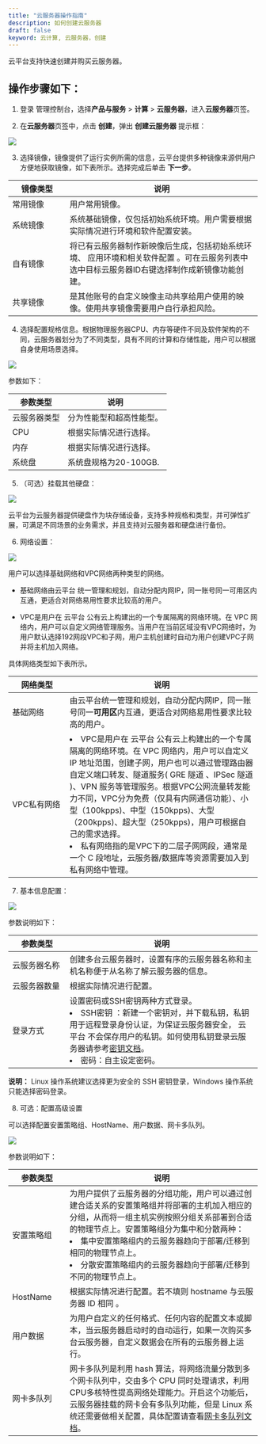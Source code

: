 ```yaml
---
title: "云服务器操作指南"
description: 如何创建云服务器
draft: false
keyword: 云计算, 云服务器，创建
---
```


云平台支持快速创建并购买云服务器。

## 操作步骤如下：

1. 登录 管理控制台，选择**产品与服务** > **计算** > **云服务器**，进入**云服务器**页签。

2. 在**云服务器**页签中，点击 **创建**，弹出 **创建云服务器** 提示框：
   
![](/compute/vm/manual/_images/vm_instance_1.png)

3. 选择镜像，镜像提供了运行实例所需的信息，云平台提供多种镜像来源供用户方便地获取镜像，如下表所示。选择完成后单击 **下一步**。

| <span style="display:inline-block;width:100px">镜像类型</span> | 说明  | 
|--------  | -------------------------|
| 常用镜像                       | 用户常用镜像。 |
| 系统镜像                        | 系统基础镜像，仅包括初始系统环境。用户需要根据实际情况进行环境和软件配置安装。 |
| 自有镜像                         | 将已有云服务器制作新映像后生成，包括初始系统环境、 应用环境和相关软件配置 。可在云服务列表中选中目标云服务器ID右键选择制作成新镜像功能创建。 |
| 共享镜像                        | 是其他账号的自定义映像主动共享给用户使用的映像。使用共享镜像需要用户自行承担风险。 |

4. 选择配置规格信息。根据物理服务器CPU、内存等硬件不同及软件架构的不同，云服务器划分为了不同类型，具有不同的计算和存储性能，用户可以根据自身使用场景选择。

![](/compute/vm/manual/_images/vm_instance_2.png)

参数如下：

| 参数类型   | 说明                                                         |
| ---------- | ------------------------------------------------------------ |
| 云服务器类型     | 分为性能型和超高性能型。               |
| CPU    | 根据实际情况进行选择。            |
| 内存     | 根据实际情况进行选择。     |
| 系统盘    |  系统盘规格为20-100GB. |

5. （可选）挂载其他硬盘：

![](/compute/vm/manual/_images/vm_instance_3.png)

云平台为云服务器提供硬盘作为块存储设备，支持多种规格和类型，并可弹性扩展，可满足不同场景的业务需求，并且支持对云服务器和硬盘进行备份。

6. 网络设置：

![](/compute/vm/manual/_images/vm_instance_4.png)

用户可以选择基础网络和VPC网络两种类型的网络。

- 基础网络由云平台 统一管理和规划，自动分配内网IP，同一账号同一可用区内互通，更适合对网络易用性要求比较高的用户。

- VPC是用户在 云平台 公有云上构建出的一个专属隔离的网络环境。在 VPC 网络内，用户可以自定义网络管理服务。当用户在当前区域没有VPC网络时，为用户默认选择192网段VPC和子网，用户主机创建时自动为用户创建VPC子网并将主机加入网络。

具体网络类型如下表所示。

| <span style="display:inline-block;width:100px">网络类型</span> | 说明                                                         |
| ------------------------------------------------------------ | ------------------------------------------------------------ |
| 基础网络                                                     | 由云平台统一管理和规划，自动分配内网IP，同一账号同一**可用区**内互通，更适合对网络易用性要求比较高的用户。 |
| VPC私有网络                                                  | <li >VPC是用户在 云平台 公有云上构建出的一个专属隔离的网络环境。在 VPC 网络内，用户可以自定义 IP 地址范围，创建子网，用户也可以通过管理路由器自定义端口转发、隧道服务( GRE 隧道 、IPSec 隧道 )、VPN 服务等管理服务。根据VPC公网流量转发能力不同，VPC分为免费（仅具有内网通信功能）、小型（100kpps)、中型（150kpps)、大型（200kpps)、超大型（250kpps)，用户可根据自己的需求选择。</li > <li >私有网络指的是VPC下的二层子网网段，通常是一个 C 段地址，云服务器/数据库等资源需要加入到私有网络中管理。</li > |

7. 基本信息配置：

![](/compute/vm/manual/_images/vm_instance_5.png)

参数说明如下：

| <span style="display:inline-block;width:100px">参数类型</span> | 说明                                    |
| -----------------------------------| ------------------------------------------------------------ |
| 云服务器名称                          | 创建多台云服务器时，设置有序的云服务器名称和主机名称便于从名称了解云服务器的信息。 |
| 云服务器数量                          | 根据实际情况进行配置。   |
| 登录方式                          | 设置密码或SSH密钥两种方式登录。 <br /> <li >SSH密钥 ：新建一个密钥对，并下载私钥，私钥用于远程登录身份认证，为保证云服务器安全， 云平台 不会保存用户的私钥。如何使用私钥登录云服务器请参考[密钥文档](/compute/ssh/manual/ssh/)。 </li >  <li >密码：自主设定密码。   </li >  |

**说明：**
Linux 操作系统建议选择更为安全的 SSH 密钥登录，Windows 操作系统只能选择密码登录。


8. 可选：配置高级设置

可以选择配置安置策略组、HostName、用户数据、网卡多队列。

![](/compute/vm/manual/_images/vm_instance_6.png)

参数说明如下：

| <span style="display:inline-block;width:100px">参数类型</span> | 说明                                    |
| -----------------------------------| ------------------------------------------------------------ |
| 安置策略组                          | 为用户提供了云服务器的分组功能，用户可以通过创建合适关系的安置策略组并将部署的主机加入相应的分组，从而将一组主机实例按照分组关系部署到合适的物理节点上。安置策略组分为集中和分散两种： <br /> <li > 集中安置策略组内的云服务器趋向于部署/迁移到相同的物理节点上。</li >  <li > 分散安置策略组内的云服务器趋向于部署/迁移到不同的物理节点上。</li >|
| HostName         | 根据实际情况进行配置。若不填则 hostname 与云服务器 ID 相同 。 |
| 用户数据         | 为用户自定义的任何格式、任何内容的配置文本或脚本，当云服务器启动时的自动运行，如果一次购买多台云服务器，自定义数据会在所有的云服务器上运行。 |
| 网卡多队列      | 网卡多队列是利用 hash 算法，将网络流量分散到多个网卡队列中，交由多个 CPU 同时处理请求，利用CPU多核特性提高网络处理能力。开启这个功能后，云服务器挂载的网卡会有多队列功能，但是 Linux 系统还需要做相关配置，具体配置请查看[网卡多队列文档](../../faq/other_questions/nic_multi)。 |
